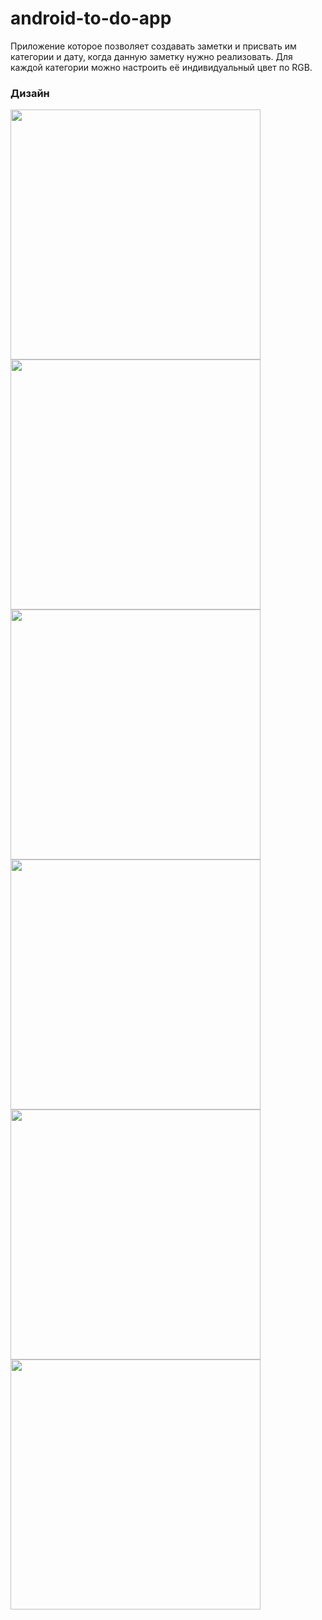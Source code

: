 ﻿# android-to-do-app
Приложение которое позволяет создавать заметки и присвать им категории и дату, когда данную заметку нужно реализовать.
Для каждой категории можно настроить её индивидуальный цвет по RGB.

### Дизайн

<img width="400px" src="https://user-images.githubusercontent.com/89312934/182166345-0db1cfa9-badf-4cf0-b1fa-6ab9d37b0296.png"> <img width="400px" src="https://user-images.githubusercontent.com/89312934/182166345-0db1cfa9-badf-4cf0-b1fa-6ab9d37b0296.png">
<img width="400px" src="https://user-images.githubusercontent.com/89312934/182166381-52a16a23-5a82-4819-9195-d08095643838.png">
<img width="400px" src="https://user-images.githubusercontent.com/89312934/182166419-da2c24b2-0872-4f1b-8199-3fd906de62a8.png">
<img width="400px" src="https://user-images.githubusercontent.com/89312934/182166463-62e9793e-e909-4c4a-bf8a-eb626c50df24.png">
<img width="400px" src="https://user-images.githubusercontent.com/89312934/182166519-b11c3c70-92b8-4602-8425-daf04c6f78ed.png">

